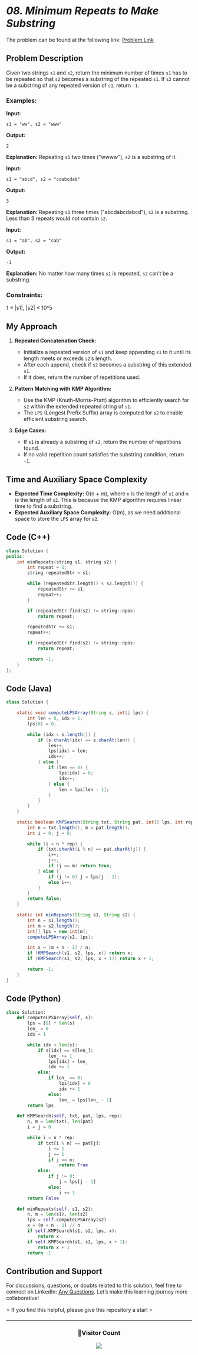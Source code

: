 # _08. Minimum Repeats to Make Substring_

The problem can be found at the following link: [Problem Link](https://www.geeksforgeeks.org/problems/minimum-times-a-has-to-be-repeated-such-that-b-is-a-substring-of-it--170645/1)

## Problem Description

Given two strings `s1` and `s2`, return the minimum number of times `s1` has to be repeated so that `s2` becomes a substring of the repeated `s1`. If `s2` cannot be a substring of any repeated version of `s1`, return `-1`.

### Examples:

**Input:**

```
s1 = "ww", s2 = "www"
```

**Output:**

```
2
```

**Explanation:** Repeating `s1` two times ("wwww"), `s2` is a substring of it.

**Input:**

```
s1 = "abcd", s2 = "cdabcdab"
```

**Output:**

```
3
```

**Explanation:** Repeating `s1` three times ("abcdabcdabcd"), `s2` is a substring. Less than 3 repeats would not contain `s2`.

**Input:**

```
s1 = "ab", s2 = "cab"
```

**Output:**

```
-1
```

**Explanation:** No matter how many times `s1` is repeated, `s2` can’t be a substring.

### Constraints:

1 ≤ |s1|, |s2| ≤ 10^5

## My Approach

1. **Repeated Concatenation Check:**
   - Initialize a repeated version of `s1` and keep appending `s1` to it until its length meets or exceeds `s2`’s length.
   - After each append, check if `s2` becomes a substring of this extended `s1`.
   - If it does, return the number of repetitions used.
2. **Pattern Matching with KMP Algorithm:**

   - Use the KMP (Knuth-Morris-Pratt) algorithm to efficiently search for `s2` within the extended repeated string of `s1`.
   - The `LPS` (Longest Prefix Suffix) array is computed for `s2` to enable efficient substring search.

3. **Edge Cases:**
   - If `s1` is already a substring of `s2`, return the number of repetitions found.
   - If no valid repetition count satisfies the substring condition, return `-1`.

## Time and Auxiliary Space Complexity

- **Expected Time Complexity:** O(n + m), where `n` is the length of `s1` and `m` is the length of `s2`. This is because the KMP algorithm requires linear time to find a substring.
- **Expected Auxiliary Space Complexity:** O(m), as we need additional space to store the `LPS` array for `s2`.

## Code (C++)

```cpp
class Solution {
public:
    int minRepeats(string s1, string s2) {
        int repeat = 1;
        string repeatedStr = s1;

        while (repeatedStr.length() < s2.length()) {
            repeatedStr += s1;
            repeat++;
        }

        if (repeatedStr.find(s2) != string::npos)
            return repeat;

        repeatedStr += s1;
        repeat++;

        if (repeatedStr.find(s2) != string::npos)
            return repeat;

        return -1;
    }
};
```

## Code (Java)

```java
class Solution {

    static void computeLPSArray(String s, int[] lps) {
        int len = 0, idx = 1;
        lps[0] = 0;

        while (idx < s.length()) {
            if (s.charAt(idx) == s.charAt(len)) {
                len++;
                lps[idx] = len;
                idx++;
            } else {
                if (len == 0) {
                    lps[idx] = 0;
                    idx++;
                } else {
                    len = lps[len - 1];
                }
            }
        }
    }

    static boolean KMPSearch(String txt, String pat, int[] lps, int rep) {
        int n = txt.length(), m = pat.length();
        int i = 0, j = 0;

        while (i < n * rep) {
            if (txt.charAt(i % n) == pat.charAt(j)) {
                i++;
                j++;
                if (j == m) return true;
            } else {
                if (j != 0) j = lps[j - 1];
                else i++;
            }
        }
        return false;
    }

    static int minRepeats(String s1, String s2) {
        int n = s1.length();
        int m = s2.length();
        int[] lps = new int[m];
        computeLPSArray(s2, lps);

        int x = (m + n - 1) / n;
        if (KMPSearch(s1, s2, lps, x)) return x;
        if (KMPSearch(s1, s2, lps, x + 1)) return x + 1;

        return -1;
    }
}
```

## Code (Python)

```python
class Solution:
    def computeLPSArray(self, s):
        lps = [0] * len(s)
        len_ = 0
        idx = 1

        while idx < len(s):
            if s[idx] == s[len_]:
                len_ += 1
                lps[idx] = len_
                idx += 1
            else:
                if len_ == 0:
                    lps[idx] = 0
                    idx += 1
                else:
                    len_ = lps[len_ - 1]
        return lps

    def KMPSearch(self, txt, pat, lps, rep):
        n, m = len(txt), len(pat)
        i = j = 0

        while i < n * rep:
            if txt[i % n] == pat[j]:
                i += 1
                j += 1
                if j == m:
                    return True
            else:
                if j != 0:
                    j = lps[j - 1]
                else:
                    i += 1
        return False

    def minRepeats(self, s1, s2):
        n, m = len(s1), len(s2)
        lps = self.computeLPSArray(s2)
        x = (m + n - 1) // n
        if self.KMPSearch(s1, s2, lps, x):
            return x
        if self.KMPSearch(s1, s2, lps, x + 1):
            return x + 1
        return -1
```

## Contribution and Support

For discussions, questions, or doubts related to this solution, feel free to connect on LinkedIn: [Any Questions](https://www.linkedin.com/in/patel-hetkumar-sandipbhai-8b110525a/). Let’s make this learning journey more collaborative!

⭐ If you find this helpful, please give this repository a star! ⭐

---

<div align="center">
  <h3><b>📍Visitor Count</b></h3>
</div>

<p align="center">
  <img src="https://visitor-badge.laobi.icu/badge?page_id=Hunterdii.GeeksforGeeks-POTD" />
</p>
